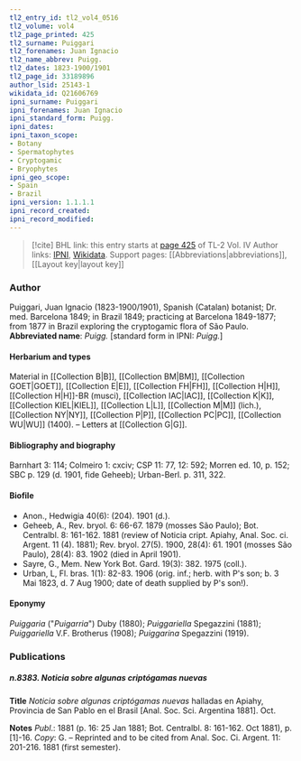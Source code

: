 ```yaml
---
tl2_entry_id: tl2_vol4_0516
tl2_volume: vol4
tl2_page_printed: 425
tl2_surname: Puiggari
tl2_forenames: Juan Ignacio
tl2_name_abbrev: Puigg.
tl2_dates: 1823-1900/1901
tl2_page_id: 33189896
author_lsid: 25143-1
wikidata_id: Q21606769
ipni_surname: Puiggari
ipni_forenames: Juan Ignacio
ipni_standard_form: Puigg.
ipni_dates: 
ipni_taxon_scope: 
- Botany
- Spermatophytes
- Cryptogamic
- Bryophytes
ipni_geo_scope: 
- Spain
- Brazil
ipni_version: 1.1.1.1
ipni_record_created: 
ipni_record_modified:
---
```


> [!cite] BHL link: this entry starts at [page 425](https://www.biodiversitylibrary.org/page/33189896) of TL-2 Vol. IV
> Author links: [IPNI](https://www.ipni.org/a/25143-1), [Wikidata](https://www.wikidata.org/wiki/Q21606769). Support pages: [[Abbreviations|abbreviations]], [[Layout key|layout key]]

### Author

Puiggari, Juan Ignacio (1823-1900/1901), Spanish (Catalan) botanist; Dr. med. Barcelona 1849; in Brazil 1849; practicing at Barcelona 1849-1877; from 1877 in Brazil exploring the cryptogamic flora of São Paulo. 
**Abbreviated name**: *Puigg.* \[standard form in IPNI: *Puigg.*\]

#### Herbarium and types

Material in [[Collection B|B]], [[Collection BM|BM]], [[Collection GOET|GOET]], [[Collection E|E]], [[Collection FH|FH]], [[Collection H|H]], [[Collection H|H]]-BR (musci), [[Collection IAC|IAC]], [[Collection K|K]], [[Collection KIEL|KIEL]], [[Collection L|L]], [[Collection M|M]] (lich.), [[Collection NY|NY]], [[Collection P|P]], [[Collection PC|PC]], [[Collection WU|WU]] (1400). – Letters at [[Collection G|G]].

#### Bibliography and biography

Barnhart 3: 114; Colmeiro 1: cxciv; CSP 11: 77, 12: 592; Morren ed. 10, p. 152; SBC p. 129 (d. 1901, fide Geheeb); Urban-Berl. p. 311, 322.

#### Biofile

- Anon., Hedwigia 40(6): (204). 1901 (d.).
- Geheeb, A., Rev. bryol. 6: 66-67. 1879 (mosses São Paulo); Bot. Centralbl. 8: 161-162. 1881 (review of Noticia cript. Apiahy, Anal. Soc. ci. Argent. 11 (4). 1881); Rev. bryol. 27(5). 1900, 28(4): 61. 1901 (mosses São Paulo), 28(4): 83. 1902 (died in April 1901).
- Sayre, G., Mem. New York Bot. Gard. 19(3): 382. 1975 (coll.).
- Urban, L, Fl. bras. 1(1): 82-83. 1906 (orig. inf.; herb. with P's son; b. 3 Mai 1823, d. 7 Aug 1900; date of death supplied by P's son!).

#### Eponymy

*Puiggaria* ("*Puigarria*") Duby (1880); *Puiggariella* Spegazzini (1881); *Puiggariella* V.F. Brotherus (1908); *Puiggarina* Spegazzini (1919).

### Publications

##### n.8383. Noticia sobre algunas criptógamas nuevas

**Title**
*Noticia sobre algunas criptógamas nuevas* halladas en Apiahy, Provincia de San Pablo en el Brasil \[Anal. Soc. Sci. Argentina 1881\]. Oct.

**Notes**
*Publ*.: 1881 (p. 16: 25 Jan 1881; Bot. Centralbl. 8: 161-162. Oct 1881), p. \[1\]-16. *Copy*: G. – Reprinted and to be cited from Anal. Soc. Ci. Argent. 11: 201-216. 1881 (first semester).

